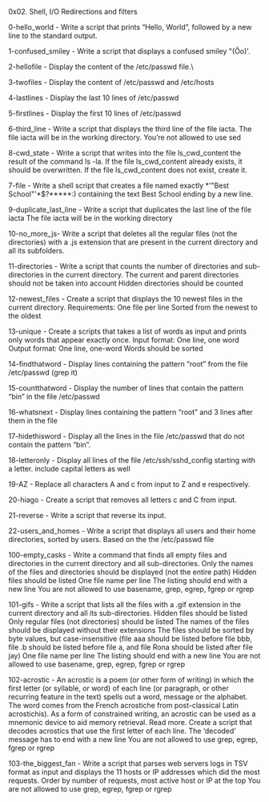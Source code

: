 0x02. Shell, I/O Redirections and filters

0-hello_world - Write a script that prints “Hello, World”, followed by a new line to the standard output.



1-confused_smiley - Write a script that displays a confused smiley "(Ôo)'.



2-hellofile - Display the content of the /etc/passwd file.\



3-twofiles - Display the content of /etc/passwd and /etc/hosts



4-lastlines - Display the last 10 lines of /etc/passwd



5-firstlines - Display the first 10 lines of /etc/passwd



6-third_line - Write a script that displays the third line of the file iacta. The file iacta will be in the working directory. You’re not allowed to use sed



8-cwd_state - Write a script that writes into the file ls_cwd_content the result of the command ls -la. If the file ls_cwd_content already exists, it should be overwritten. If the file ls_cwd_content does not exist, create it.



7-file - Write a shell script that creates a file named exactly *\'"Best School"'\*$?*****:) containing the text Best School ending by a new line.



9-duplicate_last_line - Write a script that duplicates the last line of the file iacta The file iacta will be in the working directory



10-no_more_js- Write a script that deletes all the regular files (not the directories) with a .js extension that are present in the current directory and all its subfolders.



11-directories - Write a script that counts the number of directories and sub-directories in the current directory. The current and parent directories should not be taken into account Hidden directories should be counted



12-newest_files - Create a script that displays the 10 newest files in the current directory. Requirements: One file per line Sorted from the newest to the oldest



13-unique - Create a scripts that takes a list of words as input and prints only words that appear exactly once. Input format: One line, one word Output format: One line, one-word Words should be sorted



14-findthatword - Display lines containing the pattern “root” from the file /etc/passwd (grep it)



15-countthatword - Display the number of lines that contain the pattern “bin” in the file /etc/passwd



16-whatsnext - Display lines containing the pattern “root” and 3 lines after them in the file



17-hidethisword - Display all the lines in the file /etc/passwd that do not contain the pattern “bin”.



18-letteronly - Display all lines of the file /etc/ssh/sshd_config starting with a letter. include capital letters as well



19-AZ - Replace all characters A and c from input to Z and e respectively.



20-hiago - Create a script that removes all letters c and C from input.



21-reverse - Write a script that reverse its input.



22-users_and_homes - Write a script that displays all users and their home directories, sorted by users. Based on the the /etc/passwd file



100-empty_casks - Write a command that finds all empty files and directories in the current directory and all sub-directories. Only the names of the files and directories should be displayed (not the entire path) Hidden files should be listed One file name per line The listing should end with a new line You are not allowed to use basename, grep, egrep, fgrep or rgrep



101-gifs - Write a script that lists all the files with a .gif extension in the current directory and all its sub-directories. Hidden files should be listed Only regular files (not directories) should be listed The names of the files should be displayed without their extensions The files should be sorted by byte values, but case-insensitive (file aaa should be listed before file bbb, file .b should be listed before file a, and file Rona should be listed after file jay) One file name per line The listing should end with a new line You are not allowed to use basename, grep, egrep, fgrep or rgrep



102-acrostic - An acrostic is a poem (or other form of writing) in which the first letter (or syllable, or word) of each line (or paragraph, or other recurring feature in the text) spells out a word, message or the alphabet. The word comes from the French acrostiche from post-classical Latin acrostichis). As a form of constrained writing, an acrostic can be used as a mnemonic device to aid memory retrieval. Read more. Create a script that decodes acrostics that use the first letter of each line. The ‘decoded’ message has to end with a new line You are not allowed to use grep, egrep, fgrep or rgrep



103-the_biggest_fan - Write a script that parses web servers logs in TSV format as input and displays the 11 hosts or IP addresses which did the most requests. Order by number of requests, most active host or IP at the top You are not allowed to use grep, egrep, fgrep or rgrep

